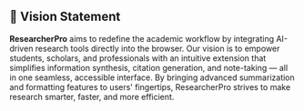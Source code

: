 ## 🌟 Vision Statement

**ResearcherPro** aims to redefine the academic workflow by integrating AI-driven research tools directly into the browser. Our vision is to empower students, scholars, and professionals with an intuitive extension that simplifies information synthesis, citation generation, and note-taking — all in one seamless, accessible interface. By bringing advanced summarization and formatting features to users' fingertips, ResearcherPro strives to make research smarter, faster, and more efficient.
